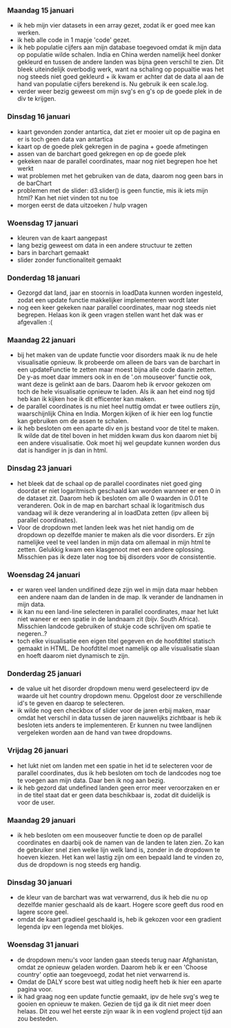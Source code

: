 ### Maandag 15 januari
- ik heb mijn vier datasets in een array gezet, zodat ik er goed mee kan werken.
- ik heb alle code in 1 mapje 'code' gezet.
- ik heb populatie cijfers aan mijn database toegevoed omdat ik mijn data op populatie
wilde schalen. India en China werden namelijk heel donker gekleurd en tussen de
andere landen was bijna geen verschil te zien. Dit bleek uiteindelijk overbodig werk,
want na schaling op popualtie was het nog steeds niet goed gekleurd + ik kwam er
achter dat de data al aan de hand van populatie cijfers berekend is. Nu gebruik ik
een scale.log.
- verder weer bezig geweest om mijn svg's en g's op de goede plek in de div te krijgen.

### Dinsdag 16 januari
- kaart gevonden zonder antartica, dat ziet er mooier uit op de pagina en er is toch
geen data van antartica
- kaart op de goede plek gekregen in de pagina + goede afmetingen
- assen van de barchart goed gekregen en op de goede plek
- gekeken naar de parallel coordinates, maar nog niet begrepen hoe het werkt
- wat problemen met het gebruiken van de data, daarom nog geen bars in de barChart
- problemen met de slider: d3.slider() is geen functie, mis ik iets mijn html? Kan
het niet vinden tot nu toe
- morgen eerst de data uitzoeken / hulp vragen

### Woensdag 17 januari
- kleuren van de kaart aangepast
- lang bezig geweest om data in een andere structuur te zetten
- bars in barchart gemaakt
- slider zonder functionaliteit gemaakt

### Donderdag 18 januari
- Gezorgd dat land, jaar en stoornis in loadData kunnen worden ingesteld, zodat
een update functie makkelijker implementeren wordt later
- nog een keer gekeken naar parallel coordinates, maar nog steeds niet begrepen.
Helaas kon ik geen vragen stellen want het dak was er afgevallen :(

### Maandag 22 januari
- bij het maken van de update functie voor disorders maak ik nu de hele visualisatie
opnieuw. Ik probeerde om alleen de bars van de barchart in een updateFunctie te zetten
maar moest bijna alle code daarin zetten. De y-as moet daar immers ook in en de
'.on mouseover' functie ook, want deze is gelinkt aan de bars. Daarom heb ik ervoor
gekozen om toch de hele visualisatie opnieuw te laden. Als ik aan het eind nog tijd
heb kan ik kijken hoe ik dit efficenter kan maken.
- de parallel coordinates is nu niet heel nuttig omdat er twee outliers zijn, waarschijnlijk
China en India. Morgen kijken of ik hier een log functie kan gebruiken om de assen
te schalen.
- ik heb besloten om een aparte div en js bestand voor de titel te maken. Ik wilde
dat de titel boven in het midden kwam dus kon daarom niet bij een andere visualisatie.
Ook moet hij wel geupdate kunnen worden dus dat is handiger in js dan in html.

### Dinsdag 23 januari
- het bleek dat de schaal op de parallel coordinates niet goed ging doordat er niet
logaritmisch geschaald kan worden wanneer er een 0 in de dataset zit. Daarom heb ik
besloten om alle 0 waarden in 0.01 te veranderen. Ook in de map en barchart schaal ik
logaritmisch dus vandaag wil ik deze verandering al in loadData zetten (ipv alleen bij
parallel coordinates).
- Voor de dropdown met landen leek was het niet handig om de dropdown op dezelfde manier
te maken als die voor disorders. Er zijn namelijke veel te veel landen in mijn data om
allemaal in  mijn html te zetten. Gelukkig kwam een klasgenoot met een andere oplossing.
Misschien pas ik deze later nog toe bij disorders voor de consistentie.

### Woensdag 24 januari
- er waren veel landen undifined deze zijn wel in mijn data maar hebben een andere
naam dan de landen in de map. Ik verander de landnamen in mijn data.
- ik kan nu een land-line selecteren in parallel coordinates, maar het lukt niet
waneer er een spatie in de landnaam zit (bijv. South Africa). Misschien landcode
gebruiken of stukje code schrijven om spatie te negeren..?
- toch elke visualisatie een eigen titel gegeven en de hoofdtitel statisch gemaakt
in HTML. De hoofdtitel moet namelijk op alle visualisatie slaan en hoeft daarom niet
dynamisch te zijn.

### Donderdag 25 januari
- de value uit het disorder dropdown menu werd geselecteerd ipv de waarde uit het
country dropdown menu. Opgelost door ze verschillende id's te geven en daarop te
selecteren.
- ik wilde nog een checkbox of slider voor de jaren erbij maken, maar omdat het verschil
in data tussen de jaren nauwelijks zichtbaar is heb ik besloten iets anders te implementeren.
Er kunnen nu twee landlijnen vergeleken worden aan de hand van twee dropdowns.

### Vrijdag 26 januari
- het lukt niet om landen met een spatie in het id te selecteren voor de parallel
coordinates, dus ik heb besloten om toch de landcodes nog toe te voegen aan mijn data.
Daar ben ik nog aan bezig.
- ik heb gezord dat undefined landen geen error meer veroorzaken en er in de titel
staat dat er geen data beschikbaar is, zodat dit duidelijk is voor de user.

### Maandag 29 januari
- ik heb besloten om een mouseover functie te doen op de parallel coordinates
en daarbij ook de namen van de landen te laten zien. Zo kan de gebruiker snel zien
welke lijn welk land is, zonder in de dropdown te hoeven kiezen. Het kan wel lastig
zijn om een bepaald land te vinden zo, dus de dropdown is nog steeds erg handig.

### Dinsdag 30 januari
-  de kleur van de barchart was wat verwarrend, dus ik heb die nu op dezelfde manier
geschaald als de kaart. Hogere score geeft dus rood en lagere score geel.
- omdat de kaart gradieel geschaald is, heb ik gekozen voor een gradient legenda ipv
een legenda met blokjes.

### Woensdag 31 januari
- de dropdown menu's voor landen gaan steeds terug naar Afghanistan, omdat ze opnieuw
geladen worden. Daarom heb ik er een 'Choose country' optie aan toegevoegd, zodat het
niet verwarrend is.
- Omdat de DALY score best wat uitleg nodig heeft heb ik hier een aparte pagina voor.
- ik had graag nog een update functie gemaakt, ipv de hele svg's weg te gooien en opnieuw
te maken. Gezien de tijd ga ik dit niet meer doen helaas. Dit zou wel het eerste zijn
waar ik in een voglend project tijd aan zou besteden.
